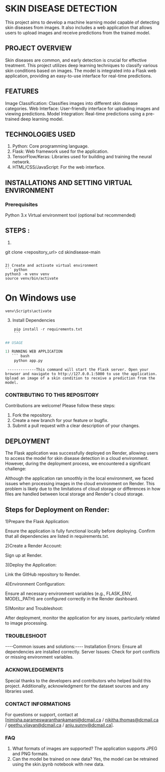 # SKIN DISEASE DETECTION

This project aims to develop a machine learning model capable of detecting skin diseases from images. It also includes a web application that allows users to upload images and receive predictions from the trained model.

## PROJECT OVERVIEW 
Skin diseases are common, and early detection is crucial for effective treatment. This project utilizes deep learning techniques to classify various skin conditions based on images. The model is integrated into a Flask web application, providing an easy-to-use interface for real-time predictions.

## FEATURES
Image Classification: Classifies images into different skin disease categories.
Web Interface: User-friendly interface for uploading images and viewing predictions.
Model Integration: Real-time predictions using a pre-trained deep learning model.

## TECHNOLOGIES USED
1. Python: Core programming language.
2. Flask: Web framework used for the application.
3. TensorFlow/Keras: Libraries used for building and training the neural network.
4. HTML/CSS/JavaScript: For the web interface.


## INSTALLATIONS AND SETTING VIRTUAL ENVIRONMENT

### Prerequisites
Python 3.x
Virtual environment tool (optional but recommended)

## STEPS : 
1) ``` bash
git clone <repository_url>
   cd skindisease-main
   ```

2) Create and activate virtual environment
   ``` python 
   python3 -m venv venv
   source venv/bin/activate  
   ```
   # On Windows use 
   `venv\Scripts\activate`

3) Install Dependencies
``` python
    pip install -r requirements.txt
    ```

## USAGE 

1) RUNNING WEB APPLICATION
   ``` bash
    python app.py
   ```

     -------------This command will start the Flask server. Open your browser and navigate to http://127.0.0.1:5000 to use the application.
    Upload an image of a skin condition to receive a prediction from the model.


### CONTRIBUTING TO THIS REPOSITORY
Contributions are welcome! Please follow these steps:

1) Fork the repository.
2) Create a new branch for your feature or bugfix.
3) Submit a pull request with a clear description of your changes.

## DEPLOYMENT
The Flask application was successfully deployed on Render, allowing users to access the model for skin disease detection in a cloud environment. However, during the deployment process, we encountered a significant challenge:

Although the application ran smoothly in the local environment, we faced issues when processing images in the cloud environment on Render. This problem is likely due to the limitations of cloud storage or differences in how files are handled between local storage and Render's cloud storage.

## Steps for Deployment on Render:
1)Prepare the Flask Application:

Ensure the application is fully functional locally before deploying.
Confirm that all dependencies are listed in requirements.txt.

2)Create a Render Account:

Sign up at Render.

3)Deploy the Application:

Link the GitHub repository to Render.

4)Environment Configuration:

Ensure all necessary environment variables (e.g., FLASK_ENV, MODEL_PATH) are configured correctly in the Render dashboard.

5)Monitor and Troubleshoot:

After deployment, monitor the application for any issues, particularly related to image processing.


### TROUBLESHOOT
----Common issues and solutions:----
Installation Errors: Ensure all dependencies are installed correctly.
Server Issues: Check for port conflicts or missing environment variables.


### ACKNOWLEDGEMENTS
Special thanks to the developers and contributors who helped build this project. Additionally, acknowledgment for the dataset sources and any libraries used.

### CONTACT INFORMATIONS
For questions or support, contact at [nimisha.parameswaranthankamani@dcmail.ca / nikitha.thomas@dcmail.ca / geethu.vijayan@dcmail.ca / anju.sunny@dcmail.ca].

### FAQ
1) What formats of images are supported?
   The application supports JPEG and PNG formats.
2) Can the model be trained on new data?
   Yes, the model can be retrained using the skin.ipynb notebook with new data.